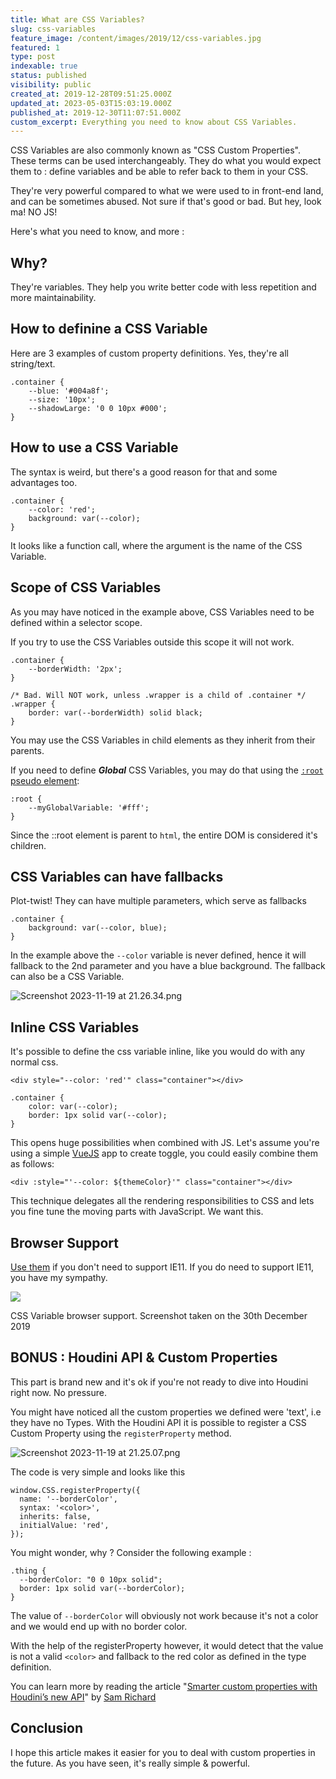 ```yaml
---
title: What are CSS Variables?
slug: css-variables
feature_image: /content/images/2019/12/css-variables.jpg
featured: 1
type: post
indexable: true
status: published
visibility: public
created_at: 2019-12-28T09:51:25.000Z
updated_at: 2023-05-03T15:03:19.000Z
published_at: 2019-12-30T11:07:51.000Z
custom_excerpt: Everything you need to know about CSS Variables.
---
```


CSS Variables are also commonly known as "CSS Custom Properties". These terms can be used interchangeably. They do what you would expect them to : define variables and be able to refer back to them in your CSS.

They're very powerful compared to what we were used to in front-end land, and can be sometimes abused. Not sure if that's good or bad. But hey, look ma! NO JS!

Here's what you need to know, and more :

## Why?

They're variables. They help you write better code with less repetition and more maintainability.

## How to definine a CSS Variable

Here are 3 examples of custom property definitions. Yes, they're all string/text.

    .container {
        --blue: '#004a8f';
        --size: '10px';
        --shadowLarge: '0 0 10px #000';
    }

## How to use a CSS Variable

The syntax is weird, but there's a good reason for that and some advantages too.

    .container {
        --color: 'red';
        background: var(--color);
    }

It looks like a function call, where the argument is the name of the CSS Variable.

## Scope of CSS Variables

As you may have noticed in the example above, CSS Variables need to be defined within a selector scope.

If you try to use the CSS Variables outside this scope it will not work.

    .container {
        --borderWidth: '2px';
    }
    
    /* Bad. Will NOT work, unless .wrapper is a child of .container */
    .wrapper {
        border: var(--borderWidth) solid black;
    }

You may use the CSS Variables in child elements as they inherit from their parents.

If you need to define _**Global**_ CSS Variables, you may do that using the [`:root` pseudo element](https://developer.mozilla.org/en-US/docs/Web/CSS/:root):

    :root {
        --myGlobalVariable: '#fff';
    }

Since the ::root element is parent to `html`, the entire DOM is considered it's children.

## CSS Variables can have fallbacks

Plot-twist! They can have multiple parameters, which serve as fallbacks

    .container {
        background: var(--color, blue);
    }       

In the example above the `--color` variable is never defined, hence it will fallback to the 2nd parameter and you have a blue background. The fallback can also be a CSS Variable.

![Screenshot 2023-11-19 at 21.26.34.png](/Screenshot%202023-11-19%20at%2021.26.34.png)

## Inline CSS Variables

It's possible to define the css variable inline, like you would do with any normal css.

    <div style="--color: 'red'" class="container"></div>

    .container {
        color: var(--color);
        border: 1px solid var(--color);
    }

This opens huge possibilities when combined with JS. Let's assume you're using a simple [VueJS](http://vuejs.org/) app to create toggle, you could easily combine them as follows:

    <div :style="'--color: ${themeColor}'" class="container"></div>

This technique delegates all the rendering responsibilities to CSS and lets you fine tune the moving parts with JavaScript. We want this.

## Browser Support

[Use them](https://caniuse.com/#feat=css-variables) if you don't need to support IE11. If you do need to support IE11, you have my sympathy.

![](/content/images/2019/12/Screenshot-2019-12-30-at-15.25.04.jpg)

CSS Variable browser support. Screenshot taken on the 30th December 2019

## BONUS : Houdini API & Custom Properties

This part is brand new and it's ok if you're not ready to dive into Houdini right now. No pressure.

You might have noticed all the custom properties we defined were 'text', i.e they have no Types. With the Houdini API it is possible to register a CSS Custom Property using the `registerProperty` method.

![Screenshot 2023-11-19 at 21.25.07.png](/blog/images/Screenshot%202023-11-19%20at%2021.25.07.png)

The code is very simple and looks like this

    window.CSS.registerProperty({
      name: '--borderColor',
      syntax: '<color>',
      inherits: false,
      initialValue: 'red',
    });

You might wonder, why ? Consider the following example :

    .thing {
      --borderColor: "0 0 10px solid";
      border: 1px solid var(--borderColor);
    }

The value of `--borderColor` will obviously not work because it's not a color and we would end up with no border color.

With the help of the registerProperty however, it would detect that the value is not a valid `<color>` and fallback to the red color as defined in the type definition.

You can learn more by reading the article "[Smarter custom properties with Houdini’s new API](https://web.dev/css-props-and-vals/)" by [Sam Richard](https://twitter.com/snugug)

## Conclusion

I hope this article makes it easier for you to deal with custom properties in the future. As you have seen, it's really simple & powerful.